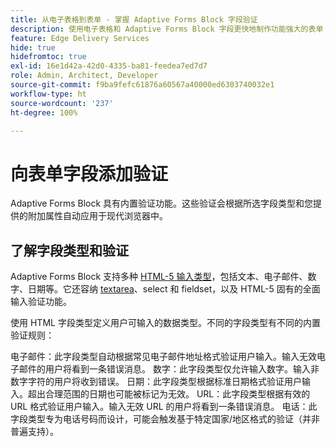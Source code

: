 ```yaml
---
title: 从电子表格到表单 - 掌握 Adaptive Forms Block 字段验证
description: 使用电子表格和 Adaptive Forms Block 字段更快地制作功能强大的表单！本指南可帮助您为 EDS Forms 区块字段构建自定义验证。
feature: Edge Delivery Services
hide: true
hidefromtoc: true
exl-id: 16e1d42a-42d0-4335-ba81-feedea7ed7d7
role: Admin, Architect, Developer
source-git-commit: f9ba9fefc61876a60567a40000ed6303740032e1
workflow-type: ht
source-wordcount: '237'
ht-degree: 100%

---
```


# 向表单字段添加验证

Adaptive Forms Block 具有内置验证功能。这些验证会根据所选字段类型和您提供的附加属性自动应用于现代浏览器中。

## 了解字段类型和验证

Adaptive Forms Block 支持多种 [HTML-5 输入类型](https://developer.mozilla.org/en-US/docs/Web/HTML/Element/input#input_types)，包括文本、电子邮件、数字、日期等。它还容纳 [textarea](https://developer.mozilla.org/en-US/docs/Web/HTML/Element/textarea)、select 和 fieldset，以及 HTML-5 固有的全面输入验证功能。

使用 HTML 字段类型定义用户可输入的数据类型。不同的字段类型有不同的内置验证规则：

电子邮件：此字段类型自动根据常见电子邮件地址格式验证用户输入。输入无效电子邮件的用户将看到一条错误消息。
数字：此字段类型仅允许输入数字。输入非数字字符的用户将收到错误。
日期：此字段类型根据标准日期格式验证用户输入。超出合理范围的日期也可能被标记为无效。
URL：此字段类型根据有效的 URL 格式验证用户输入。输入无效 URL 的用户将看到一条错误消息。
电话：此字段类型专为电话号码而设计，可能会触发基于特定国家/地区格式的验证（并非普遍支持）。



